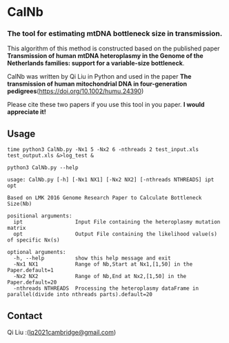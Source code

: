 # CalNb
### The tool for estimating mtDNA bottleneck size in transmission. 

This algorithm of this method is constructed based on the published paper **Transmission of human mtDNA heteroplasmy in the Genome of the Netherlands families: support for a variable-size bottleneck**. 

CalNb was written by Qi Liu in Python and used in the paper **The transmission of human mitochondrial DNA in four-generation pedigrees**(https://doi.org/10.1002/humu.24390)

Please cite these two papers if you use this tool in you paper. **I would appreciate it!**

## Usage
```
time python3 CalNb.py -Nx1 5 -Nx2 6 -nthreads 2 test_input.xls test_output.xls &>log_test &

python3 CalNb.py --help

usage: CalNb.py [-h] [-Nx1 NX1] [-Nx2 NX2] [-nthreads NTHREADS] ipt opt

Based on LMK 2016 Genome Research Paper to Calculate Bottleneck Size(Nb)

positional arguments:
  ipt                 Input File containing the heteroplasmy mutation matrix
  opt                 Output File containing the likelihood value(s) of specific Nx(s)

optional arguments:
  -h, --help          show this help message and exit
  -Nx1 NX1            Range of Nb,Start at Nx1,[1,50] in the Paper.default=1
  -Nx2 NX2            Range of Nb,End at Nx2,[1,50] in the Paper.default=20
  -nthreads NTHREADS  Processing the heteroplasmy dataFrame in parallel(divide into nthreads parts).default=20
```

## Contact
Qi Liu :(lq2021cambridge@gmail.com)
